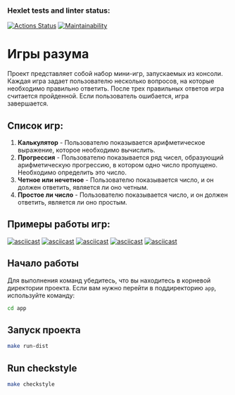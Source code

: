 ### Hexlet tests and linter status:

[![Actions Status](https://github.com/theYo88/java-project-61/actions/workflows/hexlet-check.yml/badge.svg)](https://github.com/theYo88/java-project-61/actions)
[![Maintainability](https://api.codeclimate.com/v1/badges/e6272400e4b4013dbe37/maintainability)](https://codeclimate.com/github/theYo88/java-project-61/maintainability)

# Игры разума

Проект представляет собой набор мини-игр, запускаемых из консоли. Каждая игра задает пользователю несколько вопросов, на которые необходимо правильно ответить. После трех правильных ответов игра считается пройденной. Если пользователь ошибается, игра завершается.

## Список игр:

1. **Калькулятор** - Пользователю показывается арифметическое выражение, которое необходимо вычислить.
2. **Прогрессия** - Пользователю показывается ряд чисел, образующий арифметическую прогрессию, в котором одно число пропущено. Необходимо определить это число.
3. **Четное или нечетное** - Пользователю показывается число, и он должен ответить, является ли оно четным.
4. **Простое ли число** - Пользователю показывается число, и он должен ответить, является ли оно простым.

## Примеры работы игр:

[![asciicast](https://asciinema.org/a/AyTH2RZNlwUcSNa3fxot4m4i6.svg)](https://asciinema.org/a/AyTH2RZNlwUcSNa3fxot4m4i6)
[![asciicast](https://asciinema.org/a/iamfZqXm5lZniaE3uxoSEH4kt.svg)](https://asciinema.org/a/iamfZqXm5lZniaE3uxoSEH4kt)
[![asciicast](https://asciinema.org/a/P3qZ13yW354FyTofOwxPZwoM8.svg)](https://asciinema.org/a/P3qZ13yW354FyTofOwxPZwoM8)
[![asciicast](https://asciinema.org/a/cV7uIiDmL9k4CxMEzDClwjuzP.svg)](https://asciinema.org/a/cV7uIiDmL9k4CxMEzDClwjuzP)
[![asciicast](https://asciinema.org/a/M2hopOyl3JUBNa8075Ita0X1j.svg)](https://asciinema.org/a/M2hopOyl3JUBNa8075Ita0X1j)

## Начало работы

Для выполнения команд убедитесь, что вы находитесь в корневой директории проекта. Если вам нужно перейти в поддиректорию `app`, используйте команду:

```bash
cd app
```

## Запуск проекта

```bash
make run-dist
```

## Run checkstyle

```bash
make checkstyle
```